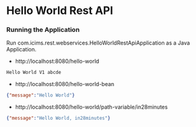 # Hello World Rest API

### Running the Application

Run com.icims.rest.webservices.HelloWorldRestApiApplication as a Java Application.

- http://localhost:8080/hello-world

```txt
Hello World V1 abcde
```

- http://localhost:8080/hello-world-bean

```json
{"message":"Hello World"}
```

- http://localhost:8080/hello-world/path-variable/in28minutes

```json
{"message":"Hello World, in28minutes"}
```